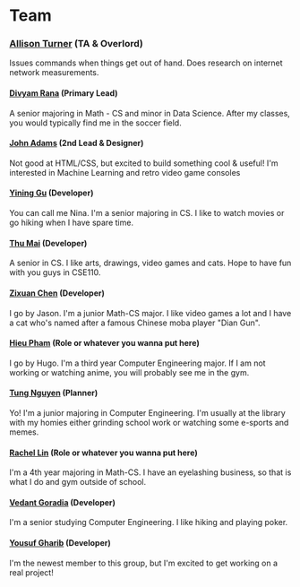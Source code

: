 # Team

### [Allison Turner](https://allison-turner.github.io) (TA & Overlord)

Issues commands when things get out of hand. Does research on internet network measurements.

#### [Divyam Rana](https://divyamrana007.github.io/Lab01/) (Primary Lead)

A senior majoring in Math - CS and minor in Data Science. After my classes, you would typically find me in the soccer field.

#### [John Adams](https://jpaoad31.github.io) (2nd Lead & Designer)

Not good at HTML/CSS, but excited to build something cool & useful! I'm interested in Machine Learning and retro video game consoles

#### [Yining Gu](https://ygnina.github.io/fa22-cse110-lab0-1/) (Developer)

You can call me Nina. I'm a senior majoring in CS. I like to watch movies or go hiking when I have spare time.

#### [Thu Mai](https://maibaothu.github.io/cse-110-project/) (Developer)

A senior in CS. I like arts, drawings, video games and cats. Hope to have fun with you guys in CSE110.

#### [Zixuan Chen](https://jason011125.github.io/CSE110-Lab0-1/) (Developer)

I go by Jason. I'm a junior Math-CS major. I like video games a lot and I have a cat who's named after a famous Chinese moba player "Dian Gun".

#### [Hieu Pham](https://hugompham.github.io/Week-0-1-Lab/) (Role or whatever you wanna put here)

I go by Hugo. I'm a third year Computer Engineering major. If I am not working or watching anime, you will probably see me in the gym.

#### [Tung Nguyen](https://tan002-fall2022.github.io/CSE110/) (Planner)

Yo! I'm a junior majoring in Computer Engineering. I'm usually at the library with my homies either grinding school work or watching some e-sports and memes.

#### [Rachel Lin](https://rachelayaka.github.io/CSE110-LAB1/) (Role or whatever you wanna put here)

I'm a 4th year majoring in Math-CS. I have an eyelashing business, so that is what I do and gym outside of school.

#### [Vedant Goradia](https://vedant2812.github.io/CSE110/) (Developer)

I'm a senior studying Computer Engineering. I like hiking and playing poker.

#### [Yousuf Gharib]() (Developer)

I'm the newest member to this group, but I'm excited to get working on a real project!
